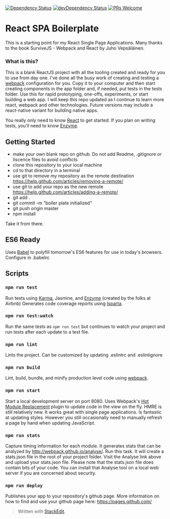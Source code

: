 
[![Dependency Status](https://david-dm.org/mrbinky3000/mrb3k-react-webpack-boilerplate.svg)](https://david-dm.org/mrbinky3000/mrb3k-react-webpack-boilerplate#info=dependencies) [![devDependency Status](https://david-dm.org/mrbinky3000/mrb3k-react-webpack-boilerplate/dev-status.svg)](https://david-dm.org/mrbinky3000/mrb3k-react-webpack-boilerplate#info=devDependencies)
[![PRs Welcome](https://img.shields.io/badge/PRs-welcome-brightgreen.svg?style=flat-square)](http://makeapullrequest.com)

# React SPA Boilerplate
This is a starting point for my React Single Page Applications.  Many thanks to the book SurviveJS - Webpack and React by Juho Vepsäläinen.

### What is this?
This is a blank ReactJS project with all the tooling created and ready for you to use from day one. I've done all the busy work of creating and testing a [webpack](https://webpack.github.io/) configuration for you.  Copy it to your computer and then start creating components in the app folder and, if needed, put tests in the tests folder. Use this for rapid prototyping, one-offs, experiments, or start building a web app.  I will keep this repo updated as I continue to learn more react, webpack and other technologies.  Future versions may include a react-native variant for building native apps.

You really only need to know [React](https://facebook.github.io/react/) to get started.  If you plan on writing tests, you'll need to know [Enzyme](https://github.com/airbnb/enzyme).


## Getting Started
- make your own blank repo on github.  Do not add Readme, .gitignore or liscence files to avoid conflicts
- clone this repository to your local machine
- cd to that directory in a terminal
- use git to remove my repository as the remote destination https://help.github.com/articles/removing-a-remote/
- use git to add your repo as the new remote https://help.github.com/articles/adding-a-remote/
- git add .
- git commit -m "boiler plate initialized"
- git push origin master
- npm install

Take it from there.

## ES6 Ready
Uses [Babel](https://babeljs.io/) to polyfill tomorrow's ES6 features for use in today's browsers.  Configure in .babelrc


## Scripts

### `npm run test`
Run tests using [Karma](https://karma-runner.github.io/1.0/index.html), Jasmine, and [Enzyme](https://github.com/airbnb/enzyme) (created by the folks at Airbnb) Generates code coverage reports using [Isparta](https://github.com/douglasduteil/isparta).

### `npm run test:watch`
Run the same tests as `npm run test` but continues to watch your project and run tests after each update to a test file.

### `npm run lint`
Lints the project.  Can be customized by updating .eslintrc and .eslintignore

### `npm run build`
Lint, build, bundle, and minify production level code using [webpack](https://webpack.github.io/).

### `npm run start`
Start a local development server on port 8080.  Uses Webpack's [Hot Module Replacement](https://webpack.github.io/docs/hot-module-replacement.html) plugin to update code in the view on the fly.  HMRE is still relatively new.  It works great with single page applications. Is fantastic at updating styles.  However you still occasionally need to manually refresh a page by hand when updating JavaScript.

### `npm run stats`
Capture timing information for each module. It generates stats that can be analyzed by http://webpack.github.io/analyse/.  Run this task.  It will create a stats.json file in the root of your project folder.  Visit the Analyse link above and upload your stats.json file.  Please note that the stats.json file does contain bits of your code. You can install that Analyse tool on a local web server if you are concerned about security.

### `npm run deploy`
Publishes your app to your repository's github page.  More information on how to find and use your github page here: https://pages.github.com/


> Written with [StackEdit](https://stackedit.io/).
